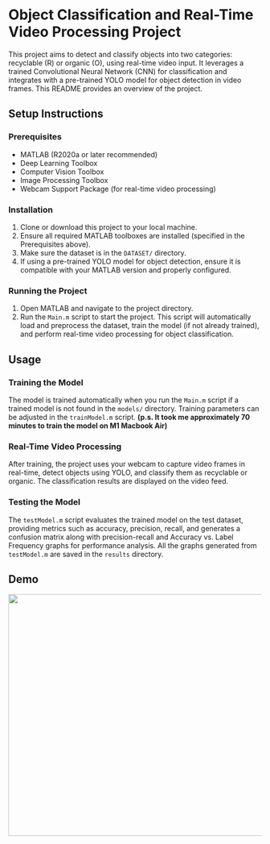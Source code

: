 # Object Classification and Real-Time Video Processing Project

This project aims to detect and classify objects into two categories: recyclable (R) or organic (O), using real-time video input. It leverages a trained Convolutional Neural Network (CNN) for classification and integrates with a pre-trained YOLO model for object detection in video frames. This README provides an overview of the project.

## Setup Instructions

### Prerequisites
- MATLAB (R2020a or later recommended)
- Deep Learning Toolbox
- Computer Vision Toolbox
- Image Processing Toolbox
- Webcam Support Package (for real-time video processing)

### Installation
1. Clone or download this project to your local machine.
2. Ensure all required MATLAB toolboxes are installed (specified in the Prerequisites above).
3. Make sure the dataset is in the `DATASET/` directory.
4. If using a pre-trained YOLO model for object detection, ensure it is compatible with your MATLAB version and properly configured.

### Running the Project
1. Open MATLAB and navigate to the project directory.
2. Run the `Main.m` script to start the project. This script will automatically load and preprocess the dataset, train the model (if not already trained), and perform real-time video processing for object classification.

## Usage

### Training the Model
The model is trained automatically when you run the `Main.m` script if a trained model is not found in the `models/` directory. Training parameters can be adjusted in the `trainModel.m` script.
**(p.s. It took me approximately 70 minutes to train the model on M1 Macbook Air)**

### Real-Time Video Processing
After training, the project uses your webcam to capture video frames in real-time, detect objects using YOLO, and classify them as recyclable or organic. The classification results are displayed on the video feed.

### Testing the Model
The `testModel.m` script evaluates the trained model on the test dataset, providing metrics such as accuracy, precision, recall, and generates a confusion matrix along with precision-recall and Accuracy vs. Label Frequency graphs for performance analysis.
All the graphs generated from `testModel.m` are saved in the `results` directory.

## Demo

<p align="center">
  <img src="results/Demo_README.gif" width="640" height="480" />
</p>


